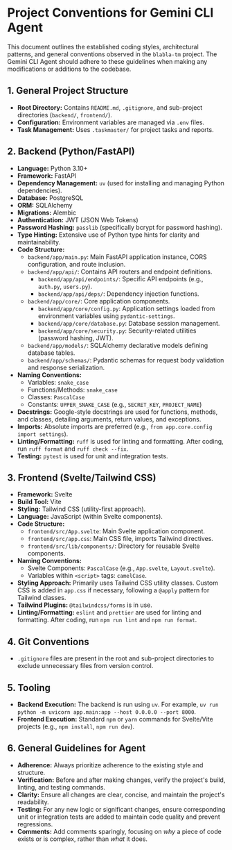 # Project Conventions for Gemini CLI Agent

This document outlines the established coding styles, architectural patterns, and general conventions observed in the `blabla-tm` project. The Gemini CLI Agent should adhere to these guidelines when making any modifications or additions to the codebase.

## 1. General Project Structure

*   **Root Directory:** Contains `README.md`, `.gitignore`, and sub-project directories (`backend/`, `frontend/`).
*   **Configuration:** Environment variables are managed via `.env` files.
*   **Task Management:** Uses `.taskmaster/` for project tasks and reports.

## 2. Backend (Python/FastAPI)

*   **Language:** Python 3.10+
*   **Framework:** FastAPI
*   **Dependency Management:** `uv` (used for installing and managing Python dependencies).
*   **Database:** PostgreSQL
*   **ORM:** SQLAlchemy
*   **Migrations:** Alembic
*   **Authentication:** JWT (JSON Web Tokens)
*   **Password Hashing:** `passlib` (specifically bcrypt for password hashing).
*   **Type Hinting:** Extensive use of Python type hints for clarity and maintainability.
*   **Code Structure:**
    *   `backend/app/main.py`: Main FastAPI application instance, CORS configuration, and route inclusion.
    *   `backend/app/api/`: Contains API routers and endpoint definitions.
        *   `backend/app/api/endpoints/`: Specific API endpoints (e.g., `auth.py`, `users.py`).
        *   `backend/app/api/deps/`: Dependency injection functions.
    *   `backend/app/core/`: Core application components.
        *   `backend/app/core/config.py`: Application settings loaded from environment variables using `pydantic-settings`.
        *   `backend/app/core/database.py`: Database session management.
        *   `backend/app/core/security.py`: Security-related utilities (password hashing, JWT).
    *   `backend/app/models/`: SQLAlchemy declarative models defining database tables.
    *   `backend/app/schemas/`: Pydantic schemas for request body validation and response serialization.
*   **Naming Conventions:**
    *   Variables: `snake_case`
    *   Functions/Methods: `snake_case`
    *   Classes: `PascalCase`
    *   Constants: `UPPER_SNAKE_CASE` (e.g., `SECRET_KEY`, `PROJECT_NAME`)
*   **Docstrings:** Google-style docstrings are used for functions, methods, and classes, detailing arguments, return values, and exceptions.
*   **Imports:** Absolute imports are preferred (e.g., `from app.core.config import settings`).
*   **Linting/Formatting:** `ruff` is used for linting and formatting. After coding, run `ruff format` and `ruff check --fix`.
*   **Testing:** `pytest` is used for unit and integration tests.

## 3. Frontend (Svelte/Tailwind CSS)

*   **Framework:** Svelte
*   **Build Tool:** Vite
*   **Styling:** Tailwind CSS (utility-first approach).
*   **Language:** JavaScript (within Svelte components).
*   **Code Structure:**
    *   `frontend/src/App.svelte`: Main Svelte application component.
    *   `frontend/src/app.css`: Main CSS file, imports Tailwind directives.
    *   `frontend/src/lib/components/`: Directory for reusable Svelte components.
*   **Naming Conventions:**
    *   Svelte Components: `PascalCase` (e.g., `App.svelte`, `Layout.svelte`).
    *   Variables within `<script>` tags: `camelCase`.
*   **Styling Approach:** Primarily uses Tailwind CSS utility classes. Custom CSS is added in `app.css` if necessary, following a `@apply` pattern for Tailwind classes.
*   **Tailwind Plugins:** `@tailwindcss/forms` is in use.
*   **Linting/Formatting:** `eslint` and `prettier` are used for linting and formatting. After coding, run `npm run lint` and `npm run format`.

## 4. Git Conventions

*   `.gitignore` files are present in the root and sub-project directories to exclude unnecessary files from version control.

## 5. Tooling

*   **Backend Execution:** The backend is run using `uv`. For example, `uv run python -m uvicorn app.main:app --host 0.0.0.0 --port 8000`.
*   **Frontend Execution:** Standard `npm` or `yarn` commands for Svelte/Vite projects (e.g., `npm install`, `npm run dev`).

## 6. General Guidelines for Agent

*   **Adherence:** Always prioritize adherence to the existing style and structure.
*   **Verification:** Before and after making changes, verify the project's build, linting, and testing commands.
*   **Clarity:** Ensure all changes are clear, concise, and maintain the project's readability.
*   **Testing:** For any new logic or significant changes, ensure corresponding unit or integration tests are added to maintain code quality and prevent regressions.
*   **Comments:** Add comments sparingly, focusing on *why* a piece of code exists or is complex, rather than *what* it does.
